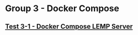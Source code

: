 Group 3 - Docker Compose
=======


[Test 3-1 - Docker Compose LEMP Server](3-1-Docker-Compose-LEMP.md)
-